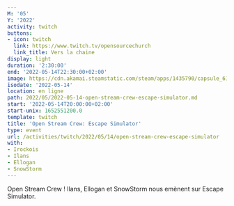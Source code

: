 ```yaml
---
M: '05'
Y: '2022'
activity: twitch
buttons:
- icon: twitch
  link: https://www.twitch.tv/opensourcechurch
  link_title: Vers la chaine
display: light
duration: '2:30:00'
end: '2022-05-14T22:30:00+02:00'
image: https://cdn.akamai.steamstatic.com/steam/apps/1435790/capsule_616x353.jpg?t=1642344571
isodate: '2022-05-14'
location: en ligne
path: 2022/05/2022-05-14-open-stream-crew-escape-simulator.md
start: '2022-05-14T20:00:00+02:00'
start-unix: 1652551200.0
template: twitch
title: 'Open Stream Crew: Escape Simulator'
type: event
url: /activities/twitch/2022/05/14/open-stream-crew-escape-simulator
with:
- Irockois
- Ilans
- Ellogan
- SnowStorm
---
```

Open Stream Crew ! Ilans, Ellogan et SnowStorm nous emènent sur Escape Simulator.